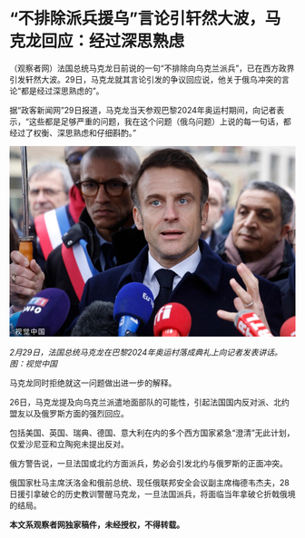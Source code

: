 # “不排除派兵援乌”言论引轩然大波，马克龙回应：经过深思熟虑

（观察者网）法国总统马克龙日前说的一句“不排除向乌克兰派兵”，已在西方政界引发轩然大波。29日，马克龙就其言论引发的争议回应说，他关于俄乌冲突的言论“都是经过深思熟虑的”。

据“政客新闻网”29日报道，马克龙当天参观巴黎2024年奥运村期间，向记者表示，“这些都是足够严重的问题，我在这个问题（俄乌问题）上说的每一句话，都经过了权衡、深思熟虑和仔细斟酌。”

![36b11ef87341e27fedf18b1c90edbbbd.jpg](https://raw.githubusercontent.com/qqhsx/qqnews_image/main/2024/03/01/“不排除派兵援乌”言论引轩然大波，马克龙回应：经过深思熟虑/36b11ef87341e27fedf18b1c90edbbbd.jpg)

_2月29日，法国总统马克龙在巴黎2024年奥运村落成典礼上向记者发表讲话。图：视觉中国_

马克龙同时拒绝就这一问题做出进一步的解释。

26日，马克龙提及向乌克兰派遣地面部队的可能性，引起法国国内反对派、北约盟友以及俄罗斯方面的强烈回应。

包括美国、英国、瑞典、德国、意大利在内的多个西方国家紧急“澄清”无此计划，仅爱沙尼亚和立陶宛未提出反对。

俄方警告说，一旦法国或北约方面派兵，势必会引发北约与俄罗斯的正面冲突。

俄国家杜马主席沃洛金和俄前总统、现任俄联邦安全会议副主席梅德韦杰夫，28日援引拿破仑的历史教训警醒马克龙，一旦法国派兵，将面临当年拿破仑折戟俄境的结局。

**本文系观察者网独家稿件，未经授权，不得转载。**

